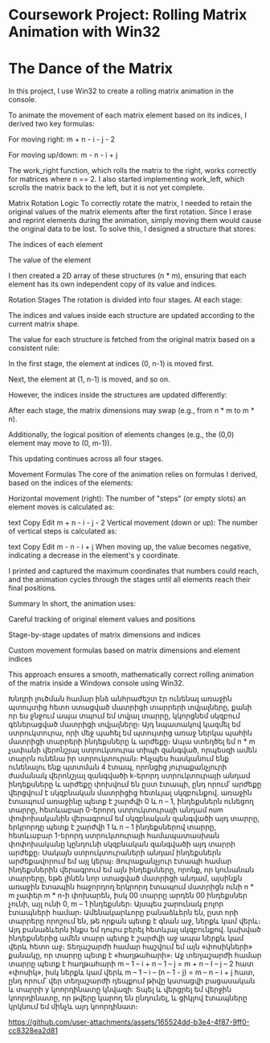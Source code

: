 # Coursework Project: Rolling Matrix Animation with Win32
# The Dance of the Matrix

In this project, I use Win32 to create a rolling matrix animation in the console.

To animate the movement of each matrix element based on its indices, I derived two key formulas:

For moving right: m + n - i - j - 2

For moving up/down: m - n - i + j

The work_right function, which rolls the matrix to the right, works correctly for matrices where n == 2.
I also started implementing work_left, which scrolls the matrix back to the left, but it is not yet complete.

Matrix Rotation Logic
To correctly rotate the matrix, I needed to retain the original values of the matrix elements after the first rotation.
Since I erase and reprint elements during the animation, simply moving them would cause the original data to be lost.
To solve this, I designed a structure that stores:

The indices of each element

The value of the element

I then created a 2D array of these structures (n * m), ensuring that each element has its own independent copy of its value and indices.

Rotation Stages
The rotation is divided into four stages.
At each stage:

The indices and values inside each structure are updated according to the current matrix shape.

The value for each structure is fetched from the original matrix based on a consistent rule:

In the first stage, the element at indices (0, n-1) is moved first.

Next, the element at (1, n-1) is moved, and so on.

However, the indices inside the structures are updated differently:

After each stage, the matrix dimensions may swap (e.g., from n * m to m * n).

Additionally, the logical position of elements changes (e.g., the (0,0) element may move to (0, m-1)).

This updating continues across all four stages.

Movement Formulas
The core of the animation relies on formulas I derived, based on the indices of the elements:

Horizontal movement (right):
The number of "steps" (or empty slots) an element moves is calculated as:

text
Copy
Edit
m + n - i - j - 2
Vertical movement (down or up):
The number of vertical steps is calculated as:

text
Copy
Edit
m - n - i + j
When moving up, the value becomes negative, indicating a decrease in the element's y coordinate.

I printed and captured the maximum coordinates that numbers could reach, and the animation cycles through the stages until all elements reach their final positions.

Summary
In short, the animation uses:

Careful tracking of original element values and positions

Stage-by-stage updates of matrix dimensions and indices

Custom movement formulas based on matrix dimensions and element indices

This approach ensures a smooth, mathematically correct rolling animation of the matrix inside a Windows console using Win32.


Խնդրի լուծման համար ինձ անհրաժեշտ էր ունենալ առաջին պտույտից հետո ստացված մատրիցի տարրերի տվյալները, քանի որ ես ջնջում ապա տպում եմ տվյալ տարրը, կկորցնեմ սկզբում գեներացված մատրիցի տվյալները։ Այդ նպատակով կազմել եմ ստրուկտուրա, որի մեջ պահել եմ պտույտից առաջ ներկա պահին մատրիցի տարրերի ինդեքսները և արժեքը։ Ապա ստեղծել եմ n * m  չափանի վերոնշյալ ստրուկտուրա տիպի զանգված, որպեսզի ամեն տարրն ունենա իր ստրուկտուրան։ Ինչպես հասկանում ենք ունենալու ենք պտտման 4 էտապ, որոնցից յուրաքանչյուրի ժամանակ վերոնշյալ զանգվածի k-երորդ ստրուկտուրայի անդամ ինդեքսները և արժեքը փոխվում են ըստ էտապի, ընդ որում՝ արժեքը վերցվում է սկզբնական մատրիցից հետևյալ սկզբունքով․ առաջին էտապում առաջինը պետք է շարժվի 0 և n – 1, ինդեքսներն ունեցող տարրը, հետևաբար 0-երորդ ստրուկտուրայի անդամ num  փոփոխականին վերագրում եմ սկզբնական զանգվածի այդ տարրը,  երկրորդը պետք է շարժվի 1 և n – 1 ինդեքսներով տարրը, հետևաբար 1-երորդ ստրուկտուրայի համապատասխան փոփոխականը կընդունի սկզբնական զանգվածի այդ տարրի արժեքը։ Սակայն ստրուկտուրաների անդամ ինդեքսներն արժեքավորում եմ այլ կերպ։ Յուրաքանչյուր էտապի համար ինդեքսներին վերագրում եմ այն ինդեքսները, որոնք, որ կունանան տարրերը, եթե լինեն նոր ստացված մատրիցի անդամ, այսինքն առաջին էտապին հաջորդող երկրորդ էտապում մատրիցն ունի n * m չափեր m * n-ի փոխարեն, իսկ 00 տարրը արդեն 00 ինդեքսներ չունի, այլ ունի 0, m – 1 ինդեքսներ։ Այսպես շարունակ բոլոր էտապների համար։ Ամենակարևորը բանաձևերն են, ըստ որի տարրերը որոշում են, թե որքան պետք է գնան աջ, ներքև կամ վերև։ Այդ բանաձևերն ինքս եմ դուրս բերել հետևյալ սկզբունքով․ կախված ինդեքսներից ամեն տարր պետք է շարժվի աջ ապա ներքև կամ վերև հետո աջ։ Տեղաշարժի համար հաշվում եմ այն «փոսիկների» քանակը, որ տարրը պետք է «հաղթահարի»։ Աջ տեղաշարժի համար տարրը պետք է հաղթահարի m – 1 – i + n – 1 – j = m + n – I – j – 2 հատ «փոսիկ», իսկ ներքև կամ վերև m – 1 – i – (n – 1 - j) = m – n – i + j հատ, ընդ որում՝ վեր տեղաշարժի դեպքում թիվը կստացվի բացասական և տարրի y  կոորդինատը կնվազի:
	Տպել և վերցրել եմ վերջին կոորդինատը, որ թվերը կարող են ընդունել, և ցիկլով էտապները կրկնում եմ մինչև այդ կոորդինատ։


https://github.com/user-attachments/assets/165524dd-b3e4-4f87-9ff0-cc8328ea2d81



